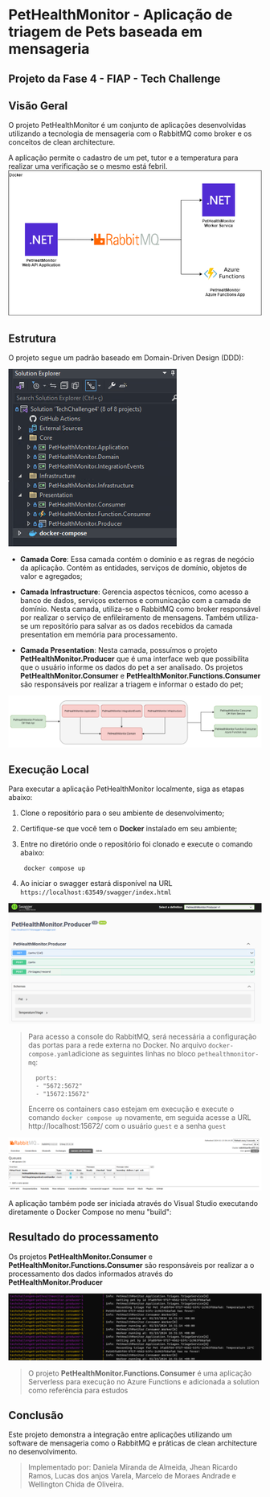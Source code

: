 
# PetHealthMonitor - Aplicação de triagem de Pets baseada em mensageria


## Projeto da Fase 4 - FIAP - Tech Challenge
 

## Visão Geral

  
O projeto PetHealthMonitor é um conjunto de aplicações desenvolvidas utilizando a tecnologia de mensageria com o RabbitMQ como broker e os conceitos de clean architecture.

A aplicação permite o cadastro de um pet, tutor e a temperatura para realizar uma verificação se o mesmo está febril.
![Fluxo Aplicação](.github/fluxo_aplicacao.png?style=flat)

  
## Estrutura

  
O projeto segue um padrão baseado em Domain-Driven Design (DDD):

 ![Estrutura](.github/estrutura_projeto.png?style=flat)

- **Camada Core**: Essa camada contém o domínio e as regras de negócio da aplicação. Contém as entidades, serviços de domínio, objetos de valor e agregados;

- **Camada Infrastructure**: Gerencia aspectos técnicos, como acesso a banco de dados, serviços externos e comunicação com a camada de domínio. Nesta camada, utiliza-se o RabbitMQ como broker responsável por realizar o serviço de enfileiramento de mensagens. Também utiliza-se um repositório para salvar as os dados recebidos da camada presentation em memória para processamento.

- **Camada Presentation**: Nesta camada, possuímos o projeto **PetHealthMonitor.Producer** que é uma interface web que possibilita que o usuário informe os dados do pet a ser analisado. Os projetos **PetHealthMonitor.Consumer** e **PetHealthMonitor.Functions.Consumer** são responsáveis por realizar a triagem e informar o estado do pet;

![Arquitetura](.github/arquitetura.png?style=flat)



## Execução Local

Para executar a aplicação PetHealthMonitor localmente, siga as etapas abaixo:
  
1. Clone o repositório para o seu ambiente de desenvolvimento;
2. Certifique-se que você tem o **Docker** instalado em seu ambiente;
3. Entre no diretório onde o repositório foi clonado e execute o comando abaixo:

		docker compose up

4. Ao iniciar o swagger estará disponível na URL  `https://localhost:63549/swagger/index.html`

![Swagger](.github/endpoints.png?style=flat)

  

>   Para acesso a console do RabbitMQ, será necessária a configuração das portas para a rede externa no Docker. No arquivo `docker-compose.yaml`adicione as seguintes linhas no bloco  `pethealthmonitor-mq`:
> 
>       ports:
>       - "5672:5672"
>       - "15672:15672"
>
> Encerre os containers caso estejam em execução e execute o comando `docker compose up` novamente, em seguida acesse a URL http://localhost:15672/ com o usuário `guest` e a senha `guest`

![RabbitMQ](.github/rabbitmq_queues.png?style=flat)

A aplicação também pode ser iniciada através do Visual Studio executando diretamente o Docker Compose no menu "build":


## Resultado do processamento
Os projetos **PetHealthMonitor.Consumer** e **PetHealthMonitor.Functions.Consumer** são responsáveis por realizar a o processamento dos dados informados através do **PetHealthMonitor.Producer**

![PetHealthMonitor.Consumer](.github/consumer.png?style=flat)

> O projeto **PetHealthMonitor.Functions.Consumer** é uma aplicação Serverless para execução no Azure Functions e adicionada a solution como referência para estudos

## Conclusão

  Este projeto demonstra a integração entre aplicações utilizando um software de mensageria como o RabbitMQ e práticas de clean architecture no desenvolvimento.

> Implementado por: Daniela Miranda de Almeida, Jhean Ricardo Ramos, Lucas dos anjos Varela, Marcelo de Moraes Andrade e Wellington Chida de Oliveira.